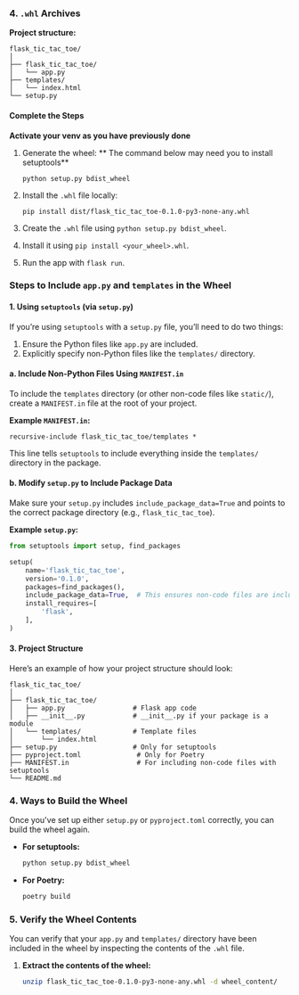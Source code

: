 ### **4. `.whl` Archives**

**Project structure:**

```
flask_tic_tac_toe/
│
├── flask_tic_tac_toe/
│   └── app.py
├── templates/
│   └── index.html
└── setup.py
```

#### **Complete the Steps**

**Activate your venv as you have previously done**

1. Generate the wheel:
   ** The command below may need you to install setuptools**

   ```
   python setup.py bdist_wheel
   ```

2. Install the `.whl` file locally:

   ```
   pip install dist/flask_tic_tac_toe-0.1.0-py3-none-any.whl
   ```

3. Create the `.whl` file using `python setup.py bdist_wheel`.
4. Install it using `pip install <your_wheel>.whl`.
5. Run the app with `flask run`.

### **Steps to Include `app.py` and `templates` in the Wheel**

#### **1. Using `setuptools` (via `setup.py`)**

If you’re using `setuptools` with a `setup.py` file, you’ll need to do two things:

1. Ensure the Python files like `app.py` are included.
2. Explicitly specify non-Python files like the `templates/` directory.

#### a. **Include Non-Python Files Using `MANIFEST.in`**

To include the `templates` directory (or other non-code files like `static/`), create a `MANIFEST.in` file at the root of your project.

**Example `MANIFEST.in`:**

```text
recursive-include flask_tic_tac_toe/templates *
```

This line tells `setuptools` to include everything inside the `templates/` directory in the package.

#### b. **Modify `setup.py` to Include Package Data**

Make sure your `setup.py` includes `include_package_data=True` and points to the correct package directory (e.g., `flask_tic_tac_toe`).

**Example `setup.py`:**

```python
from setuptools import setup, find_packages

setup(
    name='flask_tic_tac_toe',
    version='0.1.0',
    packages=find_packages(),
    include_package_data=True,  # This ensures non-code files are included
    install_requires=[
        'flask',
    ],
)
```

#### **3. Project Structure**

Here’s an example of how your project structure should look:

```
flask_tic_tac_toe/
│
├── flask_tic_tac_toe/
│   ├── app.py                 # Flask app code
│   ├── __init__.py            # __init__.py if your package is a module
│   └── templates/             # Template files
│       └── index.html
├── setup.py                   # Only for setuptools
├── pyproject.toml              # Only for Poetry
├── MANIFEST.in                 # For including non-code files with setuptools
└── README.md
```

### **4. Ways to Build the Wheel**

Once you've set up either `setup.py` or `pyproject.toml` correctly, you can build the wheel again.

- **For setuptools:**

  ```bash
  python setup.py bdist_wheel
  ```

- **For Poetry:**
  ```bash
  poetry build
  ```

### **5. Verify the Wheel Contents**

You can verify that your `app.py` and `templates/` directory have been included in the wheel by inspecting the contents of the `.whl` file.

1. **Extract the contents of the wheel:**
   ```bash
   unzip flask_tic_tac_toe-0.1.0-py3-none-any.whl -d wheel_content/
   ```
